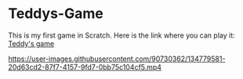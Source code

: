 # Teddys-Game
This is my first game in Scratch.
Here is the link where you can play it: 
[Teddy's game](https://scratch.mit.edu/projects/572673002)


https://user-images.githubusercontent.com/90730362/134779581-20d63cd2-87f7-4157-9fd7-0bb75c104cf5.mp4

